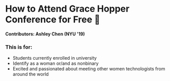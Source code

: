 # How to Attend Grace Hopper Conference for Free 🚀
#### Contributors: Ashley Chen (NYU '19)

### This is for:
* Students currently enrolled in university
* Identify as a woman or/and as nonbinary
* Excited and passionated about meeting other women technologists from around the world
